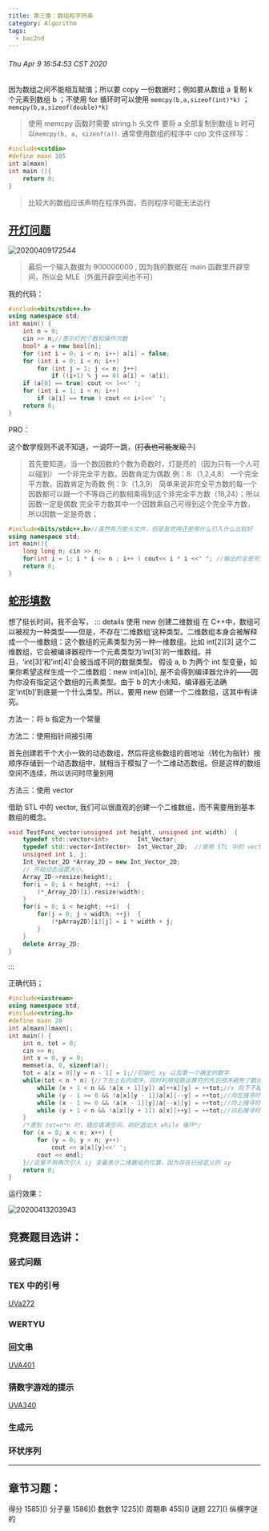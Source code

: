 ```yaml
---
title: 第三章：数组和字符串
category: Algorithm
tags:
  - bac2nd
---
```


###### Thu Apr 9 16:54:53 CST 2020

因为数组之间不能相互赋值；所以要 copy 一份数据时；例如要从数组 a 复制 k 个元素到数组 b ；不使用 for 循环时可以使用 
`memcpy(b,a,sizeof(int)*k)` ； `memcpy(b,a,sizeof(double)*k)` 

> 使用 memcpy 函数时需要 string.h 头文件 要将 a 全部复制到数组 b 时可以`memcpy(b, a, sizeof(a))`.
通常使用数组的程序中
cpp 文件这样写：

```cpp
#include<cstdio>
#define maxn 105
int a[maxn]
int main (){
    return 0;
}
```
>比较大的数组应该声明在程序外面，否则程序可能无法运行

## [开灯问题](https://www.luogu.com.cn/problem/P1876)  

![20200409172544](https://raw.githubusercontent.com/fengwei2002/Pictures_02/master/img/20200409172544.png)
>最后一个输入数据为 900000000 , 因为我的数据在 main 函数里开辟空间，所以会 MLE（外面开辟空间也不可）

我的代码：
``` cpp
#include<bits/stdc++.h>
using namespace std;
int main() {
	int n = 0;
	cin >> n;//表示灯的个数和操作次数
	bool* a = new bool[n];
	for (int i = 0; i < n; i++) a[i] = false;
	for (int i = 0; i < n; i++)
		for (int j = 1; j <= n; j++)
			if ((i+1) % j == 0) a[i] = !a[i];
	if (a[0] == true) cout << 1<<' ';
	for (int i = 1; i < n; i++)
		if (a[i] == true ) cout << i+1<<' ';
	return 0;
}
```

PRO：

这个数学规则不说不知道，一说吓一跳，(~~打表也可能发现？~~)

> 首先要知道，当一个数因数的个数为奇数时，灯是亮的（因为只有一个人可以碰到）
> 一个非完全平方数，因数肯定为偶数 例：8:（1,2,4,8）
> 一个完全平方数，因数肯定为奇数 例：9:（1,3,9）
> 简单来说非完全平方数的每一个因数都可以跟一个不等自己的数相乘得到这个非完全平方数（18,24）；所以因数一定是偶数
> 完全平方数其中一个因数乘自己可得到这个完全平方数，所以因数一定是奇数；

``` cpp
#include<bits/stdc++.h>//虽然有万能头文件，但是我觉得还是用什么引入什么比较好
using namespace std;
int main(){
    long long n; cin >> n;
    for(int i = 1; i * i <= n ; i++ ) cout<< i * i <<" "; //输出的全是完全平方数
    return 0;
}
```

## [蛇形填数](https://vjudge.net/problem/%E8%AE%A1%E8%92%9C%E5%AE%A2-T1410)

想了挺长时间，我不会写，
::: details 使用 new 创建二维数组
在 C++中，数组可以被视为一种类型——但是，不存在‘二维数组’这种类型。二维数组本身会被解释成一个一维数组：这个数组的元素类型为另一种一维数组。比如 int[2][3] 这个二维数组，它会被编译器视作一个元素类型为‘int[3]’的一维数组。并且，‘int[3]’和'int[4]'会被当成不同的数据类型。
假设 a, b 为两个 int 型变量，如果你希望这样生成一个二维数组：new int[a][b], 是不会得到编译器允许的——因为你没有指定这个数组的元素类型。由于 b 的大小未知，编译器无法确定‘int[b]’到底是一个什么类型。所以，要用 new 创建一个二维数组，这其中有讲究。

方法一：将 b 指定为一个常量

方法二：使用指针间接引用

首先创建若干个大小一致的动态数组，然后将这些数组的首地址（转化为指针）按顺序存储到一个动态数组中，就相当于模拟了一个二维动态数组。但是这样的数组空间不连续，所以访问时尽量别用

方法三：使用 vector

借助 STL 中的 vector, 我们可以很直观的创建一个二维数组，而不需要用到基本数组的概念。
```cpp
void TestFunc_vector(unsigned int height, unsigned int width)  {  
    typedef std::vector<int>        Int_Vector;  
    typedef std::vector<IntVector>  Int_Vector_2D;  //使用 STL 中的 vector 进行定义
    unsigned int i, j;  
    Int_Vector_2D *Array_2D = new Int_Vector_2D;  
    // 开始动态设置大小。
    Array_2D->resize(height);
    for(i = 0; i < height; ++i)  {
        (*_Array_2D)[i].resize(width);  
    }
    for(i = 0; i < height; ++i)  {
        for(j = 0; j < width; ++j)  {
            (*pArray2D)[i][j] = i * width + j;  
        }  
    }
    delete Array_2D;  
}  
```
:::

正确代码；
``` cpp
#include<iostream>
using namespace std;
#include<string.h>
#define maxn 20
int a[maxn][maxn];
int main() {
    int n, tot = 0;
    cin >> n;
    int x = 0, y = 0;
    memset(a, 0, sizeof(a));
    tot = a[x = 0][y = n - 1] = 1;//初始化 xy 以及第一个确定的数字
    while(tot < n * n) {//下左上右的顺序，同时利用短路运算符的先后顺序避免了数组的越界访问
        while (x + 1 < n && !a[x + 1][y]) a[++x][y] = ++tot;//x 向下不越界并且下一项是 0，就往下衍生一格，直到不满足条件退出
        while (y - 1 >= 0 && !a[x][y - 1])a[x][--y] = ++tot;//向左搜寻时，数字 y 不越界 (>=0），并且 a[x][y - 1] 为 0，就往左衍生一格，直到不满足条件退出
        while (x - 1 >= 0 && !a[x - 1][y])a[--x][y] = ++tot;//向上搜寻时，数字 x 不越界 (>= 0），并且 a[x-1][y] 为 0，就往上衍生一格，直到不满足条件退出
        while (y + 1 < n && !a[x][y + 1]) a[x][++y] = ++tot;//向右搜寻时，y 向右不越界并且往右的下一项是 0，就往右衍生一格，直到不满足条件退出
    } 
    /*直到 tot=n*n 时，理应填满空间，刚好退出大 while 循环*/
    for (x = 0; x < n; x++) {
        for (y = 0; y < n; y++)
            cout << a[x][y]<<' ';
        cout << endl;
    }//这里不用再次引入 ij 变量表示二维数组的位置，因为存在已经定义的 xy
    return 0;
}
```

运行效果：

![20200413203943](https://raw.githubusercontent.com/fengwei2002/Pictures_02/master/img/20200413203943.png)

## 竞赛题目选讲：

### 竖式问题



### TEX 中的引号 

[UVa272](https://feng-w.cn/post/suan-fa-xue-xi/uva/uva272.html)

### WERTYU



### 回文串

[UVA401](https://feng-w.cn/post/suan-fa-xue-xi/uva/uva401.html)

### 猜数字游戏的提示

[UVA340](https://feng-w.cn/post/suan-fa-xue-xi/uva/uva340.html)

### 生成元



### 环状序列



***

## 章节习题：

得分 1585]()
分子量 1586]()
数数字 1225]()
周期串 455]()
谜题 227]()
纵横字谜的
